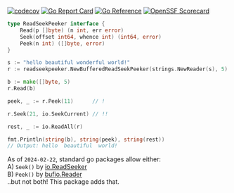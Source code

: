 [![codecov](https://codecov.io/gh/nikolaydubina/read-seek-peeker/graph/badge.svg?token=dWs1oSWSRU)](https://codecov.io/gh/nikolaydubina/read-seek-peeker)
[![Go Report Card](https://goreportcard.com/badge/github.com/nikolaydubina/read-seek-peeker)](https://goreportcard.com/report/github.com/nikolaydubina/read-seek-peeker)
[![Go Reference](https://pkg.go.dev/badge/github.com/nikolaydubina/read-seek-peeker#section-readme.svg)](https://pkg.go.dev/github.com/nikolaydubina/read-seek-peeker#section-readme)
[![OpenSSF Scorecard](https://api.securityscorecards.dev/projects/github.com/nikolaydubina/read-seek-peeker/badge)](https://securityscorecards.dev/viewer/?uri=github.com/nikolaydubina/read-seek-peeker)

```go
type ReadSeekPeeker interface {
	Read(p []byte) (n int, err error)
	Seek(offset int64, whence int) (int64, error)
	Peek(n int) ([]byte, error)
}
```

```go
s := "hello beautiful wonderful world!"
r := readseekpeeker.NewBufferedReadSeekPeeker(strings.NewReader(s), 5)

b := make([]byte, 5)
r.Read(b)

peek, _ := r.Peek(11)      // !

r.Seek(21, io.SeekCurrent) // !!

rest, _ := io.ReadAll(r)

fmt.Println(string(b), string(peek), string(rest))
// Output: hello  beautiful  world!
```

As of `2024-02-22`, standard go packages allow either:  
A) `Seek()` by [io.ReadSeeker](https://pkg.go.dev/io#ReadSeeker)  
B) `Peek()` by [bufio.Reader](https://pkg.go.dev/bufio#Reader.Peek)  
..but not both! This package adds that.
